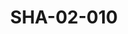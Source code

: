 ---
pid: SHA-02-010
title: SHA-02-010
language: en
original_label: 
rights: Sharhabil Ahmed
location_of_original: Sharhabil Ahmed
photographer_or_studio: 
scanned_from: photograph 12.2 by 16.4
_date: '1962'
location: Ethiopia, Massawa
description: 'Band meeting '
additional_notes: 
permission_display: 'yes'
on_server: 'no'
on_website: 'no'
permalink: /photopages/en/SHA-02-010.html
layout: photo-page
---
